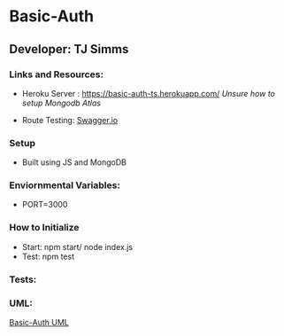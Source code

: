 # Basic-Auth

## Developer: TJ Simms

### Links and Resources:
- Heroku Server : https://basic-auth-ts.herokuapp.com/ *Unsure how to setup Mongodb Atlas*

- Route Testing: [Swagger.io](https://inspector.swagger.io/builder)

### Setup

- Built using JS and MongoDB

### Enviornmental Variables:
- PORT=3000

### How to Initialize

- Start: npm start/ node index.js
- Test: npm test

### Tests:


### UML:
[Basic-Auth UML](./assets/Basic-Auth-UML.jpg)



